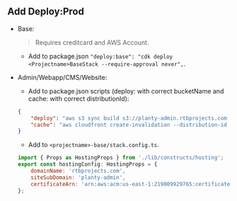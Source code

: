 ## Add Deploy:Prod
- Base:
    > Requires creditcard and AWS Account.
    - Add to package.json `"deploy:base": "cdk deploy <Projectname>BaseStack --require-approval never",`.

- Admin/Webapp/CMS/Website:
    - Add to package.json scripts (deploy: with correct bucketName and cache: with correct distributionId):
    ```json
    {
        "deploy": "aws s3 sync build s3://planty-admin.rtbprojects.com --acl public-read --delete",
        "cache": "aws cloudfront create-invalidation --distribution-id E2DIPRN0JD71E6 --paths \"/index.html\""
    }
    ```
    - Add to `<projectname>-base/stack.config.ts`.
    ```javascript
    import { Props as HostingProps } from './lib/constructs/hosting';
    export const hostingConfig: HostingProps = {
        domainName: 'rtbprojects.com',
        siteSubDomain: 'planty-admin',
        certificateArn: 'arn:aws:acm:us-east-1:219009929765:certificate/5d11fd07-7d5b-4f46-ade7-e1dea7b36666',
    };
    ```